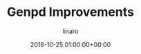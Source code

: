 ---
author: linaro
categories:
- events
- attended
- lpc2018
comments: false
event: ats-2018
date: '2018-10-25 01:00:00+00:00'
image:
  featured: true
  name: lpc2018-thumb.jpg
  path: /assets/images/content/lpc2018-thumb.jpg
layout: resource-post
title: 'Genpd Improvements'
speakers:
- biography: '""'
  company: Linaro
  job-title: 
  name: Ulf Hansson
# youtube_video_url: https://www.youtube.com/watch?v=s7Eb4cNffoQ
amazon_s3_presentation_url: https://s3.amazonaws.com/static-linaro-org/event-resources/lpc2018/LPC2018-Genpd-Improvements.pdf
---